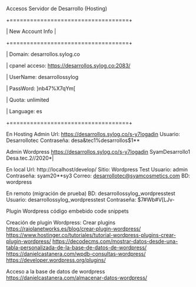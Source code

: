 Accesos Servidor de Desarrollo (Hosting)

+===================================+

| New Account Info                  |

+===================================+

| Domain: desarrollos.sylog.co

| cpanel acceso: https://desarrollos.sylog.co:2083/

| UserName: desarrollossylog

| PassWord: }nb47%X7qYm[

| Quota: unlimited

| Language: es

+===================================+


En Hosting
Admin
Url: https://desarrollos.sylog.co/s-y7logadin
Usuario: Desarrollotec
Contraseña: desa&tec1%desarrollos$1**


Admin Wordpress
https://desarrollos.sylog.co/s-y7logadin
SyamDesarrollo1
Desa.tec.2//2020*|



En local
Url: http://localhost/develop/
Sitio: Wordpress Test
Usuario: admin
Contraseña: syam20**sy3
Correo: desarrollotec@syamcosmetics.com
BD: wordpress


En remoto (migración de prueba)
BD: desarrollossylog_wordpresstest
Usuario: desarrollossylog_wordpresstest
Contraseña: $7#Wb#V[LJv-


Plugin Wordpress código embebido
code snippets

Creación de plugin Wordpress: 
Crear plugins 
https://raiolanetworks.es/blog/crear-plugin-wordpress/
https://www.hostinger.co/tutoriales/tutorial-wordpress-plugins-crear-plugin-wordpress/
https://decodecms.com/mostrar-datos-desde-una-tabla-personalizada-de-la-base-de-datos-de-wordpress/
https://danielcastanera.com/wpdb-consultas-wordpress/
https://developer.wordpress.org/plugins/

Acceso a la base de datos de wordpress
https://danielcastanera.com/almacenar-datos-wordpress/

